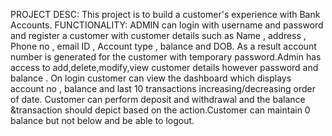 PROJECT DESC:
This project is to build a customer's experience with Bank Accounts.
FUNCTIONALITY:
ADMIN can login with username and password and register a customer with customer details such as Name , address , Phone no , email ID , Account type , balance and DOB.
As a result account number is generated for the customer with temporary password.Admin has access to add,delete,modify,view customer details however password and balance .
On login customer can view the dashboard which displays account no , balance and last 10 transactions increasing/decreasing order of date.
Customer can perform deposit and withdrawal and the balance &transaction should depict based on the action.Customer can maintain 0 balance but not below and be able to logout.

